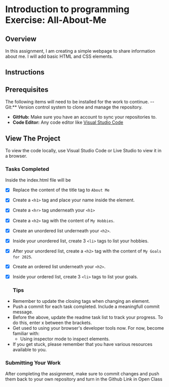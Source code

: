 # Introduction to programming Exercise:  All-About-Me
## Overview 
In this assignment, I am creating a simple webpage to share information about me. I will add basic HTML and CSS elements. 
## Instructions
## Prerequisites
The following items will need to be installed for the work to continue. 
--Git:** Version control system to clone and manage the repository.
- **GitHub:** Make sure you have an account to sync your repositories to.
- **Code Editor:** Any code editor like [Visual Studio Code](https://code.visualstudio.com/)
## View The Project
To view the code locally, use Visual Studio Code or Live Studio to view it in a browser. 
### Tasks Completed
Inside the index.html file will be 
- [x] Replace the content of the title tag to `About Me`
- [x] Create a `<h1>` tag and place your name inside the element.
- [x] Create a `<hr>` tag underneath your `<h1>`
- [x] Create a `<h2>` tag with the content of `My Hobbies`.
- [x] Create an unordered list underneath your `<h2>`.
- [x] Inside your unordered list, create 3 `<li>` tags to list your hobbies.
- [x] After your unordered list, create a `<h2>` tag with the content of `My Goals for 2025`.
- [x] Create an ordered list underneath your `<h2>`.
- [x] Inside your ordered list, create 3 `<li>` tags to list your goals.


  ### Tips
- Remember to update the closing tags when changing an element.
- Push a commit for each task completed. Include a meaningfull commit message.
- Before the above, update the readme task list to track your progress. To do this, enter x between the brackets.
- Get used to using your browser's developer tools now. For now, become familiar with: 
    - Using inspector mode to inspect elements.
- If you get stuck, please remember that you have various resources available to you.

### Submitting Your Work

After completing the assignment, make sure to commit changes and push them back to your own repository and turn in the Github Link in Open Class
